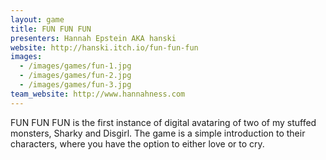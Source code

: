 ```yaml
---
layout: game
title: FUN FUN FUN
presenters: Hannah Epstein AKA hanski
website: http://hanski.itch.io/fun-fun-fun
images:
  - /images/games/fun-1.jpg
  - /images/games/fun-2.jpg
  - /images/games/fun-3.jpg
team_website: http://www.hannahness.com
---
```

FUN FUN FUN is the first instance of digital avataring of two of my stuffed monsters, Sharky and Disgirl. The game is a simple introduction to their characters, where you have the option to either love or to cry.

